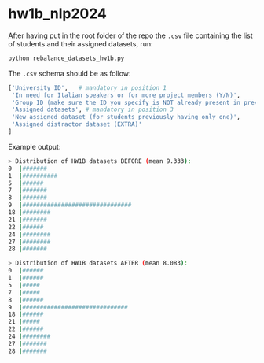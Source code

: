 # hw1b_nlp2024

After having put in the root folder of the repo the `.csv` file containing the list of students and their assigned datasets, run:

```bash
python rebalance_datasets_hw1b.py
```

The `.csv` schema should be as follow:
```python
['University ID',   # mandatory in position 1
 'In need for Italian speakers or for more project members (Y/N)',
 'Group ID (make sure the ID you specify is NOT already present in previous rows, unless the student belongs to the same group!)',
 'Assigned datasets', # mandatory in position 3
 'New assigned dataset (for students previously having only one)',
 'Assigned distractor dataset (EXTRA)'
]
```

Example output:
```bash
> Distribution of HW1B datasets BEFORE (mean 9.333):
0  |#######
1  |##########
5  |######
7  |#######
8  |#######
9  |###############################
18 |########
21 |#######
22 |######
24 |########
27 |########
28 |#######

> Distribution of HW1B datasets AFTER (mean 8.083):
0  |######
1  |######
5  |#####
7  |#####
8  |######
9  |##############################
18 |######
21 |#####
22 |######
24 |########
27 |#######
28 |#######
```